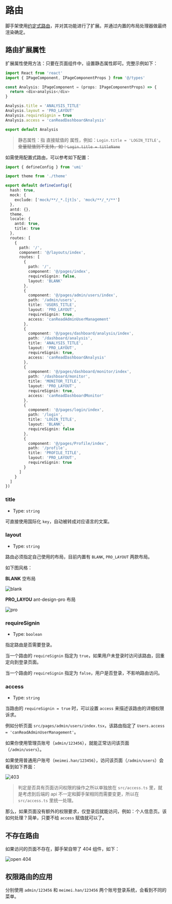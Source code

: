 # 路由

脚手架使用[约定式路由](https://umijs.org/docs/convention-routing)，并对其功能进行了扩展。并通过内置的布局处理器做最终渲染确定。

## 路由扩展属性

扩展属性使用方法：只要在页面组件中，设置静态属性即可。完整示例如下：

```typescript
import React from 'react'
import { IPageComponent, IPageComponentProps } from '@/types'

const Analysis: IPageComponent = (props: IPageComponentProps) => {
  return <div>analysis</div>
}

Analysis.title = 'ANALYSIS_TITLE'
Analysis.layout = 'PRO_LAYOUT'
Analysis.requireSignin = true
Analysis.access = 'canReadDashboardAnalysis'

export default Analysis
```

> 静态属性：指 直接赋值的 属性，例如：`Login.title = 'LOGIN_TITLE'`。~~变量赋值则不支持，如：`Login.title = titleName`~~

如需使用配置式路由，可以参考如下配置：

```typescript
import { defineConfig } from 'umi'

import theme from './theme'

export default defineConfig({
  hash: true,
  mock: {
    exclude: ['mock/**/_*.[jt]s', 'mock/**/_*/**']
  },
  antd: {},
  theme,
  locale: {
    antd: true,
    title: true
  },
  routes: [
    {
      path: '/',
      component: '@/layouts/index',
      routes: [
        {
          path: '/',
          component: '@/pages/index',
          requireSignin: false,
          layout: 'BLANK'
        },
        {
          component: '@/pages/admin/users/index',
          path: '/admin/users',
          title: 'USERS_TITLE',
          layout: 'PRO_LAYOUT',
          requireSignin: true,
          access: 'canReadAdminUserManagement'
        },
        {
          component: '@/pages/dashboard/analysis/index',
          path: '/dashboard/analysis',
          title: 'ANALYSIS_TITLE',
          layout: 'PRO_LAYOUT',
          requireSignin: true,
          access: 'canReadDashboardAnalysis'
        },
        {
          component: '@/pages/dashboard/monitor/index',
          path: '/dashboard/monitor',
          title: 'MONITOR_TITLE',
          layout: 'PRO_LAYOUT',
          requireSignin: true,
          access: 'canReadDashboardMonitor'
        },
        {
          component: '@/pages/login/index',
          path: '/login',
          title: 'LOGIN_TITLE',
          layout: 'BLANK',
          requireSignin: false
        },
        {
          component: '@/pages/Profile/index',
          path: '/profile',
          title: 'PROFILE_TITLE',
          layout: 'PRO_LAYOUT',
          requireSignin: true
        }
      ]
    }
  ]
})
```

### title

- Type: `string`

可直接使用国际化 `key`，自动被转成对应语言的文案。

### layout

- Type: `string`

路由必须指定自己使用的布局，目前内置有 `BLANK`, `PRO_LAYOUT` 两款布局。

如下图风格：

**BLANK** 空布局

<img :src="$withBase('/blank_layout.png')" alt="blank">

**PRO_LAYOU** ant-design-pro 布局

<img :src="$withBase('/pro_layout.png')" alt="pro">

### requireSignin

- Type: `boolean`

指定路由是否需要登录。

当一个路由的 `requireSignin` 指定为 `true`，如果用户未登录时访问该路由，回重定向到登录页面。

当一个路由的 `requireSignin` 指定为 `false`，用户是否登录，不影响路由访问。

### access

- Type: `string`

当路由的 `requireSignin = true` 时，可以设置 `access` 来描述该路由的详细权限诉求。

例如分析页面 `src/pages/admin/users/index.tsx`，该路由指定了 `Users.access = 'canReadAdminUserManagement'`。

如果你使用管理员账号（`admin/123456`），就能正常访问该页面（`/admin/users`）。

如果使用普通用户账号（`meimei.han/123456`），访问该页面（`/admin/users`）会看到如下界面：

<img :src="$withBase('/pro_403.png')" alt="403">

> 判定是否具有页面访问权限的操作之所以单独放在 `src/access.ts` 里，就是考虑到后端的 api 不一定和脚手架相同而需要变更，所以在 `src/access.ts` 里统一处理。

那么，如果页面没有额外的权限要求，仅登录后就能访问，例如：个人信息页。该如何处理？简单，只要不给 `access` 赋值就可以了。

## 不存在路由

如果访问的页面不存在，脚手架自带了 404 组件，如下：

<img :src="$withBase('/open_404.png')" alt="open 404">

## 权限路由的应用

分别使用 `admin/123456` 和 `meimei.han/123456` 两个账号登录系统，会看到不同的菜单。
